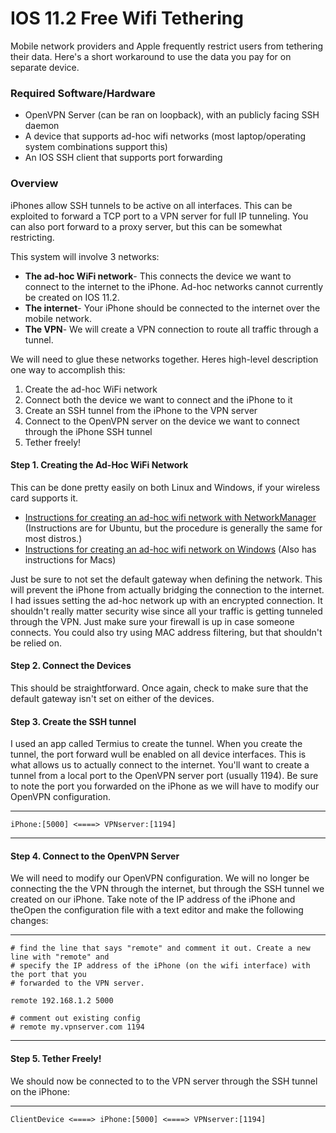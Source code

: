 # IOS 11.2 Free Wifi Tethering

Mobile network providers and Apple frequently restrict users from tethering their data. Here's a short workaround to use the data you pay for on separate device.

### Required Software/Hardware
* OpenVPN Server (can be ran on loopback), with an publicly facing SSH daemon 
* A device that supports ad-hoc wifi networks (most laptop/operating system combinations support this)
* An IOS SSH client that supports port forwarding

### Overview
iPhones allow SSH tunnels to be active on all interfaces. This can be exploited to forward a TCP port to a VPN server for full IP tunneling. You can also port forward to a proxy server, but this can be somewhat restricting.

This system will involve 3 networks:

* **The ad-hoc WiFi network**- This connects the device we want to connect to the internet to the iPhone. Ad-hoc networks cannot currently be created on IOS 11.2.
* **The internet**- Your iPhone should be connected to the internet over the mobile network.
* **The VPN**- We will create a VPN connection to route all traffic through a tunnel.

We will need to glue these networks together. Heres high-level description one way to accomplish this:

1. Create the ad-hoc WiFi network  
2. Connect both the device we want to connect and the iPhone to it  
3. Create an SSH tunnel from the iPhone to the VPN server  
4. Connect to the OpenVPN server on the device we want to connect through the iPhone SSH tunnel  
5. Tether freely!  

#### Step 1. Creating the Ad-Hoc WiFi Network

This can be done pretty easily on both Linux and Windows, if your wireless card supports it.
* [Instructions for creating an ad-hoc wifi network with NetworkManager](https://help.ubuntu.com/community/WifiDocs/Adhoc) (Instructions are for Ubuntu, but the procedure is generally the same for most distros.)
* [Instructions for creating an ad-hoc wifi network on Windows](https://www.lifewire.com/set-up-an-ad-hoc-peer-wifi-network-818272) (Also has instructions for Macs)

Just be sure to not set the default gateway when defining the network. This will prevent the iPhone from actually bridging the connection to the internet. I had issues setting the ad-hoc network up with an encrypted connection. It shouldn't really matter security wise since all your traffic is getting tunneled through the VPN. Just make sure your firewall is up in case someone connects. You could also try using MAC address filtering, but that shouldn't be relied on. 

#### Step 2. Connect the Devices
This should be straightforward. Once again, check to make sure that the default gateway isn't set on either of the devices.

#### Step 3. Create the SSH tunnel
I used an app called Termius to create the tunnel. When you create the tunnel, the port forward wull be enabled on all device interfaces. This is what allows us to actually connect to the internet. You'll want to create a tunnel from a local port to the OpenVPN server port (usually 1194). Be sure to note the port you forwarded on the iPhone as we will have to modify our OpenVPN configuration.

----------------
``` 
iPhone:[5000] <====> VPNserver:[1194] 
```
----------------


#### Step 4. Connect to the OpenVPN Server
We will need to modify our OpenVPN configuration. We will no longer be connecting the the VPN through the internet, but through the SSH tunnel we created on our iPhone. Take note of the IP address of the iPhone and theOpen the configuration file with a text editor and make the following changes:

----------------
```
# find the line that says "remote" and comment it out. Create a new line with "remote" and 
# specify the IP address of the iPhone (on the wifi interface) with the port that you 
# forwarded to the VPN server.

remote 192.168.1.2 5000

# comment out existing config
# remote my.vpnserver.com 1194

```
----------------



#### Step 5. Tether Freely!
We should now be connected to to the VPN server through the SSH tunnel on the iPhone:

---------------------
``` 
ClientDevice <====> iPhone:[5000] <====> VPNserver:[1194] 
```

